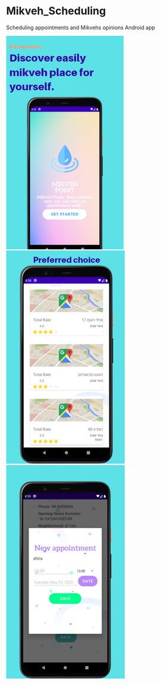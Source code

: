# Mikveh_Scheduling
Scheduling appointments and Mikvehs opinions Android app 

![model](https://raw.githubusercontent.com/Shir-Malka/Mikveh_Scheduling/master/1.PNG) ![model](https://raw.githubusercontent.com/Shir-Malka/Mikveh_Scheduling/master/2.PNG) ![model](https://raw.githubusercontent.com/Shir-Malka/Mikveh_Scheduling/master/3.png) 


